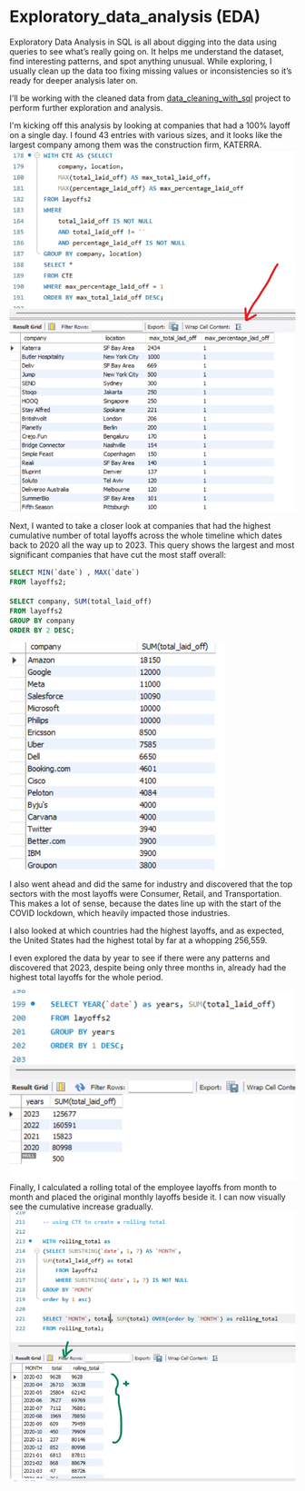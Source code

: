 # Exploratory_data_analysis (EDA)

Exploratory Data Analysis in SQL is all about digging into the data using queries to see what’s really going on. It helps me understand the dataset, find interesting patterns, and spot anything unusual. While exploring, I usually clean up the data too fixing missing values or inconsistencies so it’s ready for deeper analysis later on.

I'll be working with the cleaned data from [data_cleaning_with_sql](https://github.com/Hayat-Halabi/data_cleaning_with_sql/tree/main) project to perform further exploration and analysis.

I'm kicking off this analysis by looking at companies that had a 100% layoff on a single day. I found 43 entries with various sizes, and it looks like the largest company among them was the construction firm, KATERRA.
![image alt](https://github.com/Hayat-Halabi/Exploratory_data_analysis/blob/main/ss10.png?raw=true)

Next, I wanted to take a closer look at companies that had the highest cumulative number of total layoffs across the whole timeline which dates back to 2020 all the way up to 2023. This query shows the largest and most significant companies that have cut the most staff overall:
```sql
SELECT MIN(`date`) , MAX(`date`)
FROM layoffs2;

SELECT company, SUM(total_laid_off)
FROM layoffs2
GROUP BY company
ORDER BY 2 DESC;
``` 
![image alt](https://github.com/Hayat-Halabi/Exploratory_data_analysis/blob/main/ss11.png?raw=true)


I also went ahead and did the same for industry and discovered that the top sectors with the most layoffs were Consumer, Retail, and Transportation. This makes a lot of sense, because the dates line up with the start of the COVID lockdown, which heavily impacted those industries.

I also looked at which countries had the highest layoffs, and as expected, the United States had the highest total by far at a whopping 256,559.

I even explored the data by year to see if there were any patterns and discovered that 2023, despite being only three months in, already had the highest total layoffs for the whole period.

![image alt](https://github.com/Hayat-Halabi/Exploratory_data_analysis/blob/main/ss12.png?raw=true)
Finally, I calculated a rolling total of the employee layoffs from month to month and placed the original monthly layoffs beside it. I can now visually see the cumulative increase gradually. ![image](https://github.com/Hayat-Halabi/Exploratory_data_analysis/blob/main/ss13.png?raw=true)
